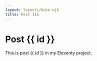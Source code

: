 ```yaml
---
layout: layouts/base.njk
title: Post 115
---
```


# Post {{ id }}

This is post {{ id }} in my Eleventy project.
